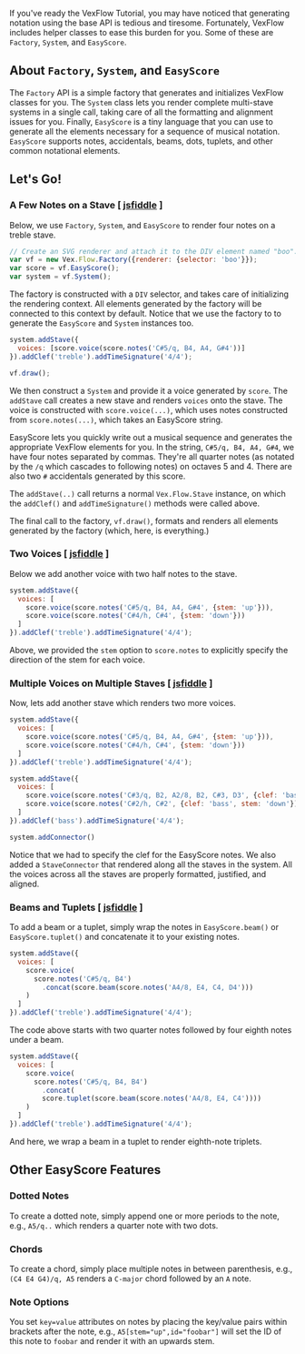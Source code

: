 If you've ready the VexFlow Tutorial, you may have noticed that generating notation using the base API is tedious and tiresome. Fortunately, VexFlow includes helper classes to ease this burden for you. Some of these are `Factory`, `System`, and `EasyScore`.

## About `Factory`, `System`, and `EasyScore`

The `Factory` API is a simple factory that generates and initializes VexFlow classes for you. The `System` class lets you render complete multi-stave systems in a single call, taking care of all the formatting and alignment issues for you. Finally, `EasyScore` is a tiny language that you can use to generate all the elements necessary for a sequence of musical notation. `EasyScore` supports notes, accidentals, beams, dots, tuplets, and other common notational elements.

## Let's Go!

### A Few Notes on a Stave [ [jsfiddle](https://jsfiddle.net/0b6hcc69/5/) ]

Below, we use `Factory`, `System`, and `EasyScore` to render four notes on a treble stave.

```javascript
// Create an SVG renderer and attach it to the DIV element named "boo".
var vf = new Vex.Flow.Factory({renderer: {selector: 'boo'}});
var score = vf.EasyScore();
var system = vf.System();
```

The factory is constructed with a `DIV` selector, and takes care of initializing the rendering context. All elements generated by the factory will be connected to this context by default. Notice that we use the factory to to generate the `EasyScore` and `System` instances too.

```javascript
system.addStave({
  voices: [score.voice(score.notes('C#5/q, B4, A4, G#4'))]
}).addClef('treble').addTimeSignature('4/4');

vf.draw();
```

We then construct a `System` and provide it a voice generated by `score`. The `addStave` call creates a new stave and renders `voices` onto the stave. The voice is constructed with `score.voice(...)`, which uses notes constructed from `score.notes(...)`, which takes an EasyScore string.

EasyScore lets you quickly write out a musical sequence and generates the appropriate VexFlow elements for you. In the string, `C#5/q, B4, A4, G#4`, we have four notes separated by commas. They're all quarter notes (as notated by the `/q` which cascades to following notes) on octaves 5 and 4. There are also two `#` accidentals generated by this score.

The `addStave(..)` call returns a normal `Vex.Flow.Stave` instance, on which the `addClef()` and `addTimeSignature()` methods were called above.

The final call to the factory, `vf.draw()`, formats and renders all elements generated by the factory (which, here, is everything.)

### Two Voices [ [jsfiddle](https://jsfiddle.net/jp4tdzv4/1/) ]

Below we add another voice with two half notes to the stave.

```javascript
system.addStave({
  voices: [
    score.voice(score.notes('C#5/q, B4, A4, G#4', {stem: 'up'})),
    score.voice(score.notes('C#4/h, C#4', {stem: 'down'}))
  ]
}).addClef('treble').addTimeSignature('4/4');
```

Above, we provided the `stem` option to `score.notes` to explicitly specify the direction of the stem for each voice.

### Multiple Voices on Multiple Staves [ [jsfiddle](https://jsfiddle.net/3d0nbL0n/2/) ]

Now, lets add another stave which renders two more voices.

```javascript
system.addStave({
  voices: [
    score.voice(score.notes('C#5/q, B4, A4, G#4', {stem: 'up'})),
    score.voice(score.notes('C#4/h, C#4', {stem: 'down'}))
  ]
}).addClef('treble').addTimeSignature('4/4');

system.addStave({
  voices: [
    score.voice(score.notes('C#3/q, B2, A2/8, B2, C#3, D3', {clef: 'bass', stem: 'up'})),
    score.voice(score.notes('C#2/h, C#2', {clef: 'bass', stem: 'down'}))
  ]
}).addClef('bass').addTimeSignature('4/4');

system.addConnector()
```

Notice that we had to specify the clef for the EasyScore notes. We also added a `StaveConnector` that rendered along all the staves in the system. All the voices across all the staves are properly formatted, justified, and aligned.

### Beams and Tuplets [ [jsfiddle](https://jsfiddle.net/ywa7xt7k/1/) ]

To add a beam or a tuplet, simply wrap the notes in `EasyScore.beam()` or `EasyScore.tuplet()` and concatenate it to your existing notes.

```javascript
system.addStave({
  voices: [
    score.voice(
      score.notes('C#5/q, B4')
        .concat(score.beam(score.notes('A4/8, E4, C4, D4')))
    )
  ]
}).addClef('treble').addTimeSignature('4/4');
```

The code above starts with two quarter notes followed by four eighth notes under a beam.

```javascript
system.addStave({
  voices: [
    score.voice(
      score.notes('C#5/q, B4, B4')
        .concat(
        score.tuplet(score.beam(score.notes('A4/8, E4, C4'))))
    )
  ]
}).addClef('treble').addTimeSignature('4/4');
```

And here, we wrap a beam in a tuplet to render eighth-note triplets.

## Other EasyScore Features

### Dotted Notes
To create a dotted note, simply append one or more periods to the note, e.g., `A5/q..` which renders a quarter note with two dots.

### Chords
To create a chord, simply place multiple notes in between parenthesis, e.g., `(C4 E4 G4)/q, A5` renders a `C-major` chord followed by an `A` note.

### Note Options
You set `key=value` attributes on notes by placing the key/value pairs within brackets after the note, e.g., `A5[stem="up",id="foobar"]` will set the ID of this note to `foobar` and render it with an upwards stem.

